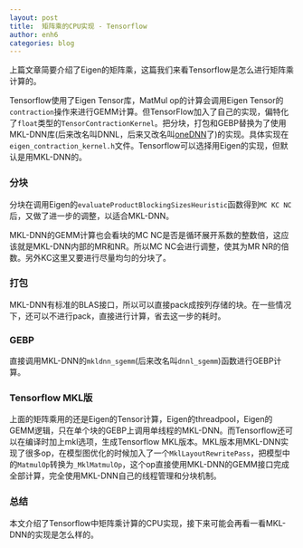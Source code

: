 ```yaml
---
layout: post
title:  矩阵乘的CPU实现 - Tensorflow
author: enh6
categories: blog
---
```


上篇文章简要介绍了Eigen的矩阵乘，这篇我们来看Tensorflow是怎么进行矩阵乘计算的。

Tensorflow使用了Eigen Tensor库，MatMul op的计算会调用Eigen Tensor的`contraction`操作来进行GEMM计算。但TensorFlow加入了自己的实现，偏特化了`float`类型的`TensorContractionKernel`。把分块，打包和GEBP替换为了使用MKL-DNN库(后来改名叫DNNL，后来又改名叫[oneDNN](https://github.com/oneapi-src/oneDNN)了)的实现。具体实现在`eigen_contraction_kernel.h`文件。Tensorflow可以选择用Eigen的实现，但默认是用MKL-DNN的。

### 分块

分块在调用Eigen的`evaluateProductBlockingSizesHeuristic`函数得到`MC KC NC`后，又做了进一步的调整，以适合MKL-DNN。

MKL-DNN的GEMM计算也会看块的MC NC是否是循环展开系数的整数倍，这应该就是MKL-DNN内部的MR和NR。所以MC NC会进行调整，使其为MR NR的倍数。另外KC这里又要进行尽量均匀的分块了。

### 打包

MKL-DNN有标准的BLAS接口，所以可以直接pack成按列存储的块。在一些情况下，还可以不进行pack，直接进行计算，省去这一步的耗时。

### GEBP

直接调用MKL-DNN的`mkldnn_sgemm`(后来改名叫`dnnl_sgemm`)函数进行GEBP计算。

### Tensorflow MKL版

上面的矩阵乘用的还是Eigen的Tensor计算，Eigen的threadpool，Eigen的GEMM逻辑，只在单个块的GEBP上调用单线程的MKL-DNN。而Tensorflow还可以在编译时加上mkl选项，生成Tensorflow MKL版本。MKL版本用MKL-DNN实现了很多op，在模型图优化的时候加入了一个`MklLayoutRewritePass`，把模型中的`MatmulOp`转换为`_MklMatmulOp`，这个op直接使用MKL-DNN的GEMM接口完成全部计算，完全使用MKL-DNN自己的线程管理和分块机制。

### 总结

本文介绍了Tensorflow中矩阵乘计算的CPU实现，接下来可能会再看一看MKL-DNN的实现是怎么样的。

